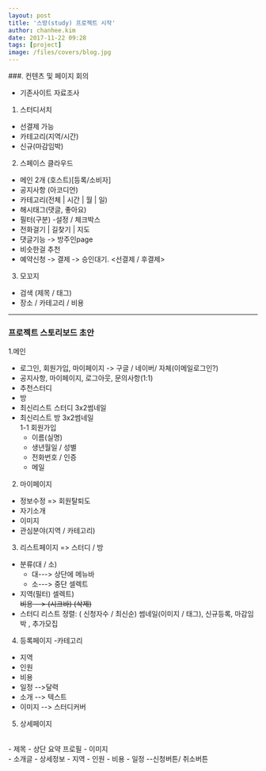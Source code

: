 ```yaml
---
layout: post
title: '스방(study) 프로젝트 시작'
author: chanhee.kim
date: 2017-11-22 09:28
tags: [project]
image: /files/covers/blog.jpg
---
```


###. 컨텐츠 및 페이지 회의

* 기존사이트 자료조사
1. 스터디서치
- 선결제 가능
- 카테고리(지역/시간)
- 신규(마감임박)
2. 스페이스 클라우드
- 메인 2개 (호스트)[등록/소비자]
- 공지사항 (아코디언)
- 카테고리(전체 | 시간 | 월 | 일)
- 해시태그(댓글, 좋아요)
- 필터(구분) -설정 / 체크박스
- 전화걸기 | 길찾기 | 지도
- 댓글기능 -> 방주인page
- 비슷한걸 추천
- 예약신청 -> 결제 -> 승인대기. <선결제 / 후결제>
3. 모꼬지
- 검색 (제목 / 태그)
- 장소 / 카테고리 / 비용

---

### 프로젝트 스토리보드 초안
1.메인
- 로그인, 회원가입, 마이페이지 -> 구글 / 네이버/ 자체(이메일로그인?)
- 공지사항, 마이페이지, 로그아웃, 문의사항(1:1)
- 추천스터디
- 방
- 최신리스트 스터디 3x2썸네일
- 최신리스트 방 3x2썸네일 <br>
 1-1 회원가입
   - 이름(실명)
   - 생년월일 / 성별
   - 전화번호 / 인증
   - 메일

2. 마이페이지
- 정보수정 => 회원탈퇴도
- 자기소개
- 이미지
- 관심분야(지역 / 카테고리)
3. 리스트페이지  => 스터디 / 방
- 분류(대 / 소)
  * 대---> 상단에 메뉴바   
  * 소---> 중단 셀렉트
-  지역(필터) 셀렉트)<br>
~~비용 --> (시크바) (삭제)~~
- 스터디 리스트  정렬: ( 신청자수 / 최신순)
  썸네일(이미지 / 태그), 신규등록, 마감임박 , 추가모집
4. 등록페이지
 -카테고리
 - 지역
 - 인원
 - 비용
 - 일정  -->달력
 - 소개  --> 텍스트
 - 이미지 --> 스터디커버
5. 상세페이지
<br>
- 제목
- 상단 요약 프로필
- 이미지
<br>
- 소개글
- 상세정보
- 지역
- 인원
- 비용
- 일정      --신청버튼/ 취소버튼
